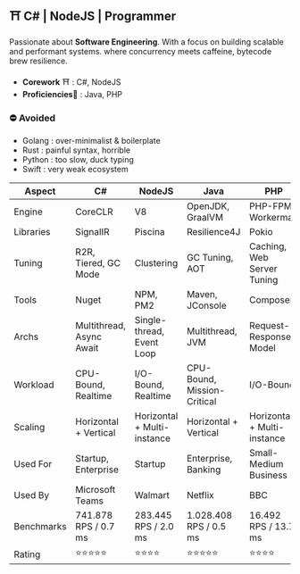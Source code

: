 ## ⛩️ C# | NodeJS | Programmer

Passionate about **Software Engineering**. With a focus on building scalable and performant systems. where concurrency meets caffeine, bytecode brew resilience.

- **Corework** ⛩️ : C#, NodeJS
- **Proficiencies**🌳 : Java, PHP

### ⛔ Avoided

- Golang : over-minimalist & boilerplate
- Rust : painful syntax, horrible
- Python : too slow, duck typing
- Swift : very weak ecosystem

| Aspect     | C#                                  | NodeJS                    | Java                          | PHP                        |
|------------|--------------------------------------|----------------------------|-------------------------------|----------------------------|
| Engine     | CoreCLR                             | V8                         | OpenJDK, GraalVM              | PHP-FPM, Workerman         |
| Libraries  | SignalIR                            | Piscina                    | Resilience4J                  | Pokio                      |
| Tuning     | R2R, Tiered, GC Mode                | Clustering                 | GC Tuning, AOT                | Caching, Web Server Tuning |
| Tools      | Nuget                               | NPM, PM2                   | Maven, JConsole               | Composer                   |
| Archs      | Multithread, Async Await            | Single-thread, Event Loop  | Multithread, JVM              | Request-Response Model      |
| Workload   | CPU-Bound, Realtime                 | I/O-Bound, Realtime        | CPU-Bound, Mission-Critical   | I/O-Bound                  |
| Scaling    | Horizontal + Vertical               | Horizontal + Multi-instance| Horizontal + Vertical         | Horizontal + Multi-instance |
| Used For   | Startup, Enterprise                 | Startup                    | Enterprise, Banking           | Small-Medium Business       |
| Used By    | Microsoft Teams                     | Walmart                    | Netflix                       | BBC                        |
| Benchmarks | 741.878 RPS / 0.7 ms                | 283.445 RPS / 2.0 ms       | 1.028.408 RPS / 0.5 ms        | 16.492 RPS / 13.7 ms        |
| Rating     | ⭐⭐⭐⭐⭐                               | ⭐⭐⭐⭐                      | ⭐⭐⭐⭐⭐                         | ⭐⭐⭐⭐                      |

<!-- 

### **⛔ Avoided**
- **PHP** : no native concurrency
- **Go** : over-minimalist & boilerplate-heavy
- **Rust** : painful syntax, high cognitive load
- **Python**: slow at raw performance, duck typing overhead
- **Swift** : weak ecosystem, niche adoption 

-->
